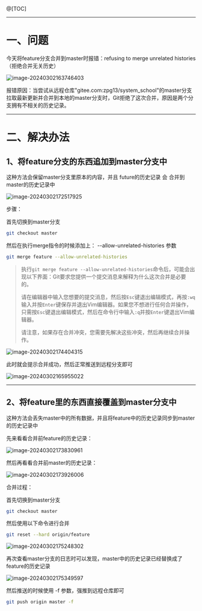 @[TOC]

---

# 一、问题

今天将feature分支合并到master时报错：refusing to merge unrelated histories（拒绝合并无关历史）

![image-20240302163746403](https://cdn.jsdelivr.net/gh/Epiphany6666/Picture/blog/%E3%80%90Git%E3%80%91merge%E6%97%B6%E6%8A%A5%E9%94%99%EF%BC%9Arefusing%20to%20merge%20unrelated%20histories/assets/202403021637539.png)

报错原因：当尝试从远程仓库"gitee.com:zpg13/system_school"的master分支拉取最新更新并合并到本地的master分支时，Git拒绝了这次合并，原因是两个分支拥有不相关的历史记录。

---

# 二、解决办法

## 1、将feature分支的东西追加到master分支中

这种方法会保留master分支里原本的内容，并且 future的历史记录 会 合并到 master的历史记录中

![image-20240302172517925](https://cdn.jsdelivr.net/gh/Epiphany6666/Picture/blog/%E3%80%90Git%E3%80%91merge%E6%97%B6%E6%8A%A5%E9%94%99%EF%BC%9Arefusing%20to%20merge%20unrelated%20histories/assets/202403021725992.png)

步骤：

首先切换到master分支

~~~bash
git checkout master
~~~

然后在执行merge指令的时候添加上： --allow-unrelated-histories 参数

~~~bash
git merge feature --allow-unrelated-histories
~~~

> 执行`git merge feature --allow-unrelated-histories`命令后，可能会出现以下界面：Git要求您提供一个提交消息来解释为什么这次合并是必要的。
>
> 请在编辑器中输入您想要的提交消息，然后按`Esc`键退出编辑模式，再按`:wq`输入并按`Enter`键保存并退出Vim编辑器。如果您不想进行任何合并操作，只需按`Esc`键退出编辑模式，然后在命令行中输入`:q`并按`Enter`键退出Vim编辑器。
>
> 请注意，如果存在合并冲突，您需要先解决这些冲突，然后再继续合并操作。

![image-20240302174404315](https://cdn.jsdelivr.net/gh/Epiphany6666/Picture/blog/%E3%80%90Git%E3%80%91merge%E6%97%B6%E6%8A%A5%E9%94%99%EF%BC%9Arefusing%20to%20merge%20unrelated%20histories/assets/202403021744446.png)

此时就会提示合并成功，然后正常推送到远程分支即可

![image-20240302165955022](https://cdn.jsdelivr.net/gh/Epiphany6666/Picture/blog/%E3%80%90Git%E3%80%91merge%E6%97%B6%E6%8A%A5%E9%94%99%EF%BC%9Arefusing%20to%20merge%20unrelated%20histories/assets/202403021659129.png)

---

## 2、将feature里的东西直接覆盖到master分支中

这种方法会丢失master中的所有数据，并且将feature中的历史记录同步到master的历史记录中

先来看看合并前feature的历史记录：

![image-20240302173830961](https://cdn.jsdelivr.net/gh/Epiphany6666/Picture/blog/%E3%80%90Git%E3%80%91merge%E6%97%B6%E6%8A%A5%E9%94%99%EF%BC%9Arefusing%20to%20merge%20unrelated%20histories/assets/202403021738202.png)

然后再看看合并前master的历史记录：

![image-20240302173926006](https://cdn.jsdelivr.net/gh/Epiphany6666/Picture/blog/%E3%80%90Git%E3%80%91merge%E6%97%B6%E6%8A%A5%E9%94%99%EF%BC%9Arefusing%20to%20merge%20unrelated%20histories/assets/202403021739170.png)

合并过程：

首先切换到master分支

~~~bash
git checkout master
~~~

然后使用以下命令进行合并

~~~bash
git reset --hard origin/feature
~~~

![image-20240302175248302](https://cdn.jsdelivr.net/gh/Epiphany6666/Picture/blog/%E3%80%90Git%E3%80%91merge%E6%97%B6%E6%8A%A5%E9%94%99%EF%BC%9Arefusing%20to%20merge%20unrelated%20histories/assets/202403021752462.png)

再次查看master分支的日志时可以发现，master中的历史记录已经替换成了feature的历史记录

![image-20240302175349597](https://cdn.jsdelivr.net/gh/Epiphany6666/Picture/blog/%E3%80%90Git%E3%80%91merge%E6%97%B6%E6%8A%A5%E9%94%99%EF%BC%9Arefusing%20to%20merge%20unrelated%20histories/assets/202403021753687.png)

然后推送的时候使用 -f 参数，强推到远程仓库即可

~~~bash
git push origin master -f
~~~